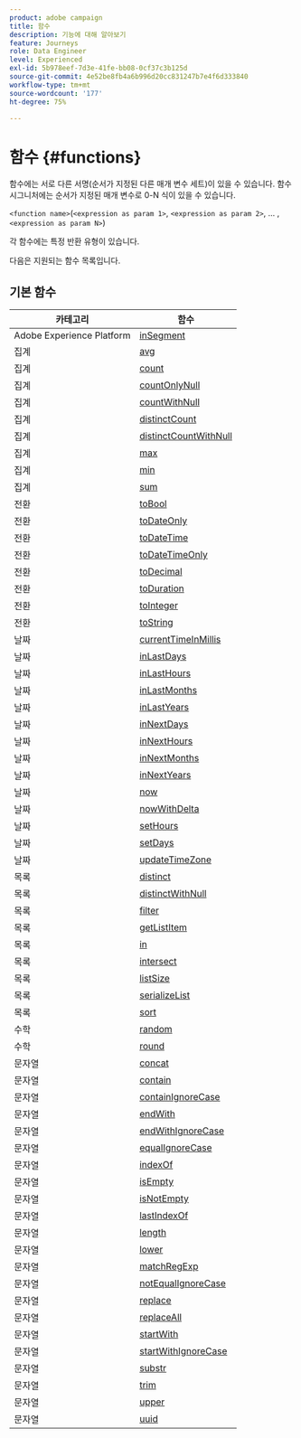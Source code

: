 ```yaml
---
product: adobe campaign
title: 함수
description: 기능에 대해 알아보기
feature: Journeys
role: Data Engineer
level: Experienced
exl-id: 5b978eef-7d3e-41fe-bb08-0cf37c3b125d
source-git-commit: 4e52be8fb4a6b996d20cc831247b7e4f6d333840
workflow-type: tm+mt
source-wordcount: '177'
ht-degree: 75%

---
```


# 함수 {#functions}

함수에는 서로 다른 서명(순서가 지정된 다른 매개 변수 세트)이 있을 수 있습니다. 함수 시그니처에는 순서가 지정된 매개 변수로 0-N 식이 있을 수 있습니다.

`<function name>`(`<expression as param 1>`, `<expression as param 2>`, ... ,`<expression as param N>`)

각 함수에는 특정 반환 유형이 있습니다.

다음은 지원되는 함수 목록입니다.

## 기본 함수

| 카테고리 | 함수 |
|-------------|-----------------------|
| Adobe Experience Platform | [inSegment](../functions/functioninsegment.md) |
| 집계 | [avg](../functions/functionavg.md) |
| 집계 | [count](../functions/functioncount.md) |
| 집계 | [countOnlyNull](../functions/functioncountonlynull.md) |
| 집계 | [countWithNull](../functions/functioncountwithnull.md) |
| 집계 | [distinctCount](../functions/functiondistinctcount.md) |
| 집계 | [distinctCountWithNull](../functions/functiondistinctcountwithnull.md) |
| 집계 | [max](../functions/functionmax.md) |
| 집계 | [min](../functions/functionmin.md) |
| 집계 | [sum](../functions/functionsum.md) |
| 전환 | [toBool](../functions/functiontobool.md) |
| 전환 | [toDateOnly](../functions/functiontodateonly.md) |
| 전환 | [toDateTime](../functions/functiontodatetime.md) |
| 전환 | [toDateTimeOnly](../functions/functiontodatetimeonly.md) |
| 전환 | [toDecimal](../functions/functiontodecimal.md) |
| 전환 | [toDuration](../functions/functiontoduration.md) |
| 전환 | [toInteger](../functions/functiontointeger.md) |
| 전환 | [toString](../functions/functiontostring.md) |
| 날짜 | [currentTimeInMillis](../functions/functioncurrenttimeinmillis.md) |
| 날짜 | [inLastDays](../functions/functioninlastdays.md) |
| 날짜 | [inLastHours](../functions/functioninlasthours.md) |
| 날짜 | [inLastMonths](../functions/functioninlastmonths.md) |
| 날짜 | [inLastYears](../functions/functioninlastyears.md) |
| 날짜 | [inNextDays](../functions/functioninnextdays.md) |
| 날짜 | [inNextHours](../functions/functioninnexthours.md) |
| 날짜 | [inNextMonths](../functions/functioninnextmonths.md) |
| 날짜 | [inNextYears](../functions/functioninnextyears.md) |
| 날짜 | [now](../functions/functionnow.md) |
| 날짜 | [nowWithDelta](../functions/functionnowwithdelta.md) |
| 날짜 | [setHours](../functions/functionsethours.md) |
| 날짜 | [setDays](../functions/functionsetdays.md) |
| 날짜 | [updateTimeZone](../functions/functionupdatetimezone.md) |
| 목록 | [distinct](../functions/functiondistinct.md) |
| 목록 | [distinctWithNull](../functions/functiondistinctwithnull.md) |
| 목록 | [filter](../functions/functionfilter.md) |
| 목록 | [getListItem](../functions/functiongetlistitem.md) |
| 목록 | [in](../functions/functionin.md) |
| 목록 | [intersect](../functions/functionintersect.md) |
| 목록 | [listSize](../functions/functionlistsize.md) |
| 목록 | [serializeList](../functions/functionserializelist.md) |
| 목록 | [sort](../functions/functionsort.md) |
| 수학 | [random](../functions/functionrandom.md) |
| 수학 | [round](../functions/functionround.md) |
| 문자열 | [concat](../functions/functionconcat.md) |
| 문자열 | [contain](../functions/functioncontain.md) |
| 문자열 | [containIgnoreCase](../functions/functioncontainwithignorecase.md) |
| 문자열 | [endWith](../functions/functionendwith.md) |
| 문자열 | [endWithIgnoreCase](../functions/functionendwithignorecase.md) |
| 문자열 | [equalIgnoreCase](../functions/functionequalignorecase.md) |
| 문자열 | [indexOf](../functions/functionindexof.md) |
| 문자열 | [isEmpty](../functions/functionisempty.md) |
| 문자열 | [isNotEmpty](../functions/functionisnotempty.md) |
| 문자열 | [lastIndexOf](../functions/functionlastindexof.md) |
| 문자열 | [length](../functions/functionlength.md) |
| 문자열 | [lower](../functions/functionlower.md) |
| 문자열 | [matchRegExp](../functions/functionmatchregexp.md) |
| 문자열 | [notEqualIgnoreCase](../functions/functionnotequalignorecase.md) |
| 문자열 | [replace](../functions/functionreplace.md) |
| 문자열 | [replaceAll](../functions/functionreplaceall.md) |
| 문자열 | [startWith](../functions/functionstartwith.md) |
| 문자열 | [startWithIgnoreCase](../functions/functionstartwithignorecase.md) |
| 문자열 | [substr](../functions/functionsubstr.md) |
| 문자열 | [trim](../functions/functiontrim.md) |
| 문자열 | [upper](../functions/functionupper.md) |
| 문자열 | [uuid](../functions/functionuuid.md) |
